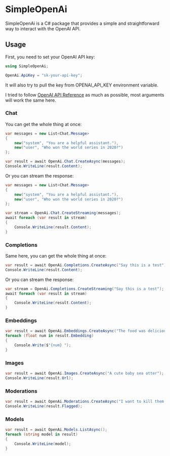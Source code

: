 # SimpleOpenAi

SimpleOpenAi is a C# package that provides a simple and straightforward way to interact with the OpenAI API.

## Usage

First, you need to set your OpenAI API key:

```cs
using SimpleOpenAi;

OpenAi.ApiKey = "sk-your-api-key";
```

It will also try to pull the key from OPENAI_API_KEY environment variable.

I tried to follow [OpenAI API Reference](https://platform.openai.com/docs/api-reference/) as much as possible, most arguments will work the same here.

### Chat
You can get the whole thing at once:
```cs
var messages = new List<Chat.Message>
{
    new("system", "You are a helpful assistant."),
    new("user", "Who won the world series in 2020?")
};

var result = await OpenAi.Chat.CreateAsync(messages);
Console.WriteLine(result.Content);
```
Or you can stream the response:
```cs
var messages = new List<Chat.Message>
{
    new("system", "You are a helpful assistant."),
    new("user", "Who won the world series in 2020?")
};

var stream = OpenAi.Chat.CreateStreaming(messages);
await foreach (var result in stream)
{
    Console.WriteLine(result.Content);
}
```
### Completions
Same here, you can get the whole thing at once:
```cs
var result = await OpenAi.Completions.CreateAsync("Say this is a test");
Console.WriteLine(result.Content);
```
Or you can stream the response:
```cs
var stream = OpenAi.Completions.CreateStreaming("Say this is a test");
await foreach (var result in stream)
{
    Console.WriteLine(result.Content);
}
```
### Embeddings
```cs
var result = await OpenAi.Embeddings.CreateAsync("The food was delicious and the waiter...");
foreach (float num in result.Embedding)
{
    Console.Write($"{num} ");
}
```
### Images
```cs
var result = await OpenAi.Images.CreateAsync("A cute baby sea otter");
Console.WriteLine(result.Url);
```
### Moderations
```cs
var result = await OpenAi.Moderations.CreateAsync("I want to kill them.");
Console.WriteLine(result.Flagged);
```
### Models
```cs
var result = await OpenAi.Models.ListAsync();
foreach (string model in result)
{
    Console.WriteLine(model);
}
```